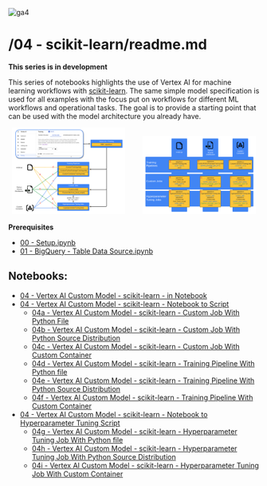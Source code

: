 ![ga4](https://www.google-analytics.com/collect?v=2&tid=G-6VDTYWLKX6&cid=1&en=page_view&sid=1&dl=statmike%2Fvertex-ai-mlops%2F04+-+scikit-learn&dt=readme.md)

# /04 - scikit-learn/readme.md

**This series is in development**

This series of notebooks highlights the use of Vertex AI for machine learning workflows with [scikit-learn](https://scikit-learn.org/).  The same simple model specification is used for all examples with the focus put on workflows for different ML workflows and operational tasks.  The goal is to provide a starting point that can be used with the model architecture you already have.

<p align="center" width="100%">
    <img src="../architectures/overview/training.png" width="45%">
    &nbsp; &nbsp; &nbsp; &nbsp;
    <img src="../architectures/overview/training2.png" width="45%">
</p>

**Prerequisites**
- [00 - Setup.ipynb](../00%20-%20Setup/00%20-%20Environment%20Setup.ipynb)
- [01 - BigQuery - Table Data Source.ipynb](../01%20-%20Data%20Sources/01%20-%20BigQuery%20-%20Table%20Data%20Source.ipynb)

## Notebooks:
- [04 - Vertex AI Custom Model - scikit-learn - in Notebook](./04%20-%20Vertex%20AI%20Custom%20Model%20-%20scikit-learn%20-%20in%20Notebook.ipynb)
- [04 - Vertex AI Custom Model - scikit-learn - Notebook to Script](./04%20-%20Vertex%20AI%20Custom%20Model%20-%20scikit-learn%20-%20Notebook%20to%20Script.ipynb)
    - [04a - Vertex AI Custom Model - scikit-learn - Custom Job With Python File](./04a%20-%20Vertex%20AI%20Custom%20Model%20-%20scikit-learn%20-%20Custom%20Job%20With%20Python%20File.ipynb)
    - [04b - Vertex AI Custom Model - scikit-learn - Custom Job With Python Source Distribution](./04b%20-%20Vertex%20AI%20Custom%20Model%20-%20scikit-learn%20-%20Custom%20Job%20With%20Python%20Source%20Distribution.ipynb)
    - [04c - Vertex AI Custom Model - scikit-learn - Custom Job With Custom Container](./04c%20-%20Vertex%20AI%20Custom%20Model%20-%20scikit-learn%20-%20Custom%20Job%20With%20Custom%20Container.ipynb)
    - [04d - Vertex AI Custom Model - scikit-learn - Training Pipeline With Python file](./04d%20-%20Vertex%20AI%20Custom%20Model%20-%20scikit-learn%20-%20Training%20Pipeline%20With%20Python%20file.ipynb)
    - [04e - Vertex AI Custom Model - scikit-learn - Training Pipeline With Python Source Distribution](./04e%20-%20Vertex%20AI%20Custom%20Model%20-%20scikit-learn%20-%20Training%20Pipeline%20With%20Python%20Source%20Distribution.ipynb)
    - [04f - Vertex AI Custom Model - scikit-learn - Training Pipeline With Custom Container](./04f%20-%20Vertex%20AI%20Custom%20Model%20-%20scikit-learn%20-%20Training%20Pipeline%20With%20Custom%20Container.ipynb)
- [04 - Vertex AI Custom Model - scikit-learn - Notebook to Hyperparameter Tuning Script](./04%20-%20Vertex%20AI%20Custom%20Model%20-%20scikit-learn%20-%20Notebook%20to%20Hyperparameter%20Tuning%20Script.ipynb)
    - [04g - Vertex AI Custom Model - scikit-learn - Hyperparameter Tuning Job With Python file](./04g%20-%20Vertex%20AI%20Custom%20Model%20-%20scikit-learn%20-%20Hyperparameter%20Tuning%20Job%20With%20Python%20file.ipynb)
    - [04h - Vertex AI Custom Model - scikit-learn - Hyperparameter Tuning Job With Python Source Distribution](04h%20-%20Vertex%20AI%20Custom%20Model%20-%20scikit-learn%20-%20Hyperparameter%20Tuning%20Job%20With%20Python%20Source%20Distribution.ipynb)
    - [04i - Vertex AI Custom Model - scikit-learn - Hyperparameter Tuning Job With Custom Container](./04i%20-%20Vertex%20AI%20Custom%20Model%20-%20scikit-learn%20-%20Hyperparameter%20Tuning%20Job%20With%20Custom%20Container.ipynb)


